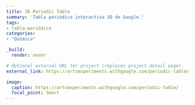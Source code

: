 ```yaml
---
title: 3D Periodic Table
summary: 'Tabla periódica interactiva 3D de Google.'
tags:
- tabla-periódica
categories: 
- "Química"

_build:
  render: never

# Optional external URL for project (replaces project detail page).
external_link: https://artsexperiments.withgoogle.com/periodic-table/

image:
  caption: https://artsexperiments.withgoogle.com/periodic-table/
  focal_point: Smart
---
```

